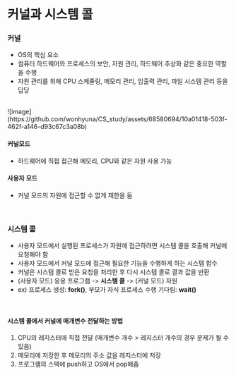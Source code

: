 # 커널과 시스템 콜
### 커널
- OS의 핵심 요소
- 컴퓨터 하드웨어와 프로세스의 보안, 자원 관리, 하드웨어 추상화 같은 중요한 역할을 수행
- 자원 관리를 위해 CPU 스케줄링, 메모리 관리, 입출력 관리, 파일 시스템 관리 등을 담당
<br>
![image](https://github.com/wonhyuna/CS_study/assets/68580694/10a01418-503f-462f-a146-d93c67c3a08b)
<br>

#### 커널모드
- 하드웨어에 직접 접근해 메모리, CPU와 같은 자원 사용 가능

#### 사용자 모드
- 커널 모드의 자원에 접근할 수 없게 제한을 둠
<br>

### 시스템 콜
- 사용자 모드에서 실행된 프로세스가 자원에 접근하려면 시스템 콜을 호출해 커널에 요청해야 함
- 사용자 모드에서 커널 모드에 접근해 필요한 기능을 수행하게 하는 시스템 함수
- 커널은 시스템 콜로 받은 요청을 처리한 후 다시 시스템 콜로 결과 값을 반환
- (사용자 모드) 응용 프로그램 -> **시스템 콜** -> (커널 모드) 자원
- ex) 프로세스 생성: **fork()**, 부모가 자식 프로세스 수행 기다림: **wait()**
<br>

#### 시스템 콜에서 커널에 매개변수 전달하는 방법
1. CPU의 레지스터에 직접 전달 (매개변수 개수 > 레지스터 개수의 경우 문제가 될 수 있음)
2. 메모리에 저장한 후 메모리의 주소 값을 레지스터에 저장
3. 프로그램의 스택에 push하고 OS에서 pop해줌
